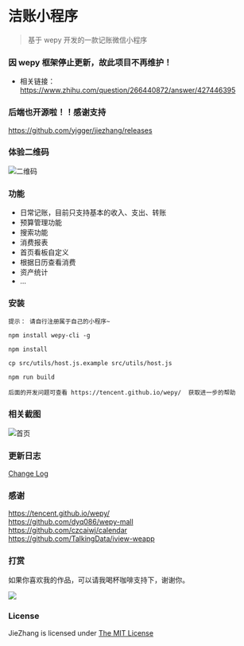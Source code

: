 # 洁账小程序
> 基于 wepy 开发的一款记账微信小程序

### 因 wepy 框架停止更新，故此项目不再维护！
- 相关链接：https://www.zhihu.com/question/266440872/answer/427446395

### 后端也开源啦！！感谢支持
https://github.com/yigger/jiezhang/releases

### 体验二维码
![二维码](https://github.com/yigger/jiezhang/raw/master/screenshots/qrcode.jpg)

### 功能
+ 日常记账，目前只支持基本的收入、支出、转账
+ 预算管理功能
+ 搜索功能
+ 消费报表
+ 首页看板自定义
+ 根据日历查看消费
+ 资产统计
+ ...

### 安装
```
提示： 请自行注册属于自己的小程序~

npm install wepy-cli -g

npm install

cp src/utils/host.js.example src/utils/host.js

npm run build

后面的开发问题可查看 https://tencent.github.io/wepy/  获取进一步的帮助
```

### 相关截图
![首页](https://github.com/yigger/jiezhang/raw/master/screenshots/01.png)

### 更新日志
[Change Log](CHANGELOG.md)

### 感谢
https://tencent.github.io/wepy/  
https://github.com/dyq086/wepy-mall  
https://github.com/czcaiwj/calendar  
https://github.com/TalkingData/iview-weapp

### 打赏
如果你喜欢我的作品，可以请我喝杯咖啡支持下，谢谢你。

![](https://github.com/yigger/jiezhang/raw/master/screenshots/my_qrcode.png)

### License
JieZhang is licensed under [The MIT License](LICENSE)
